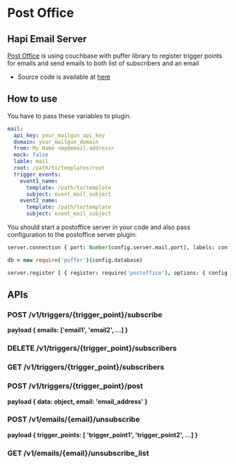 # Post Office
## Hapi Email Server

[Post Office](https://www.npmjs.com/package/postoffice) is using couchbase with puffer library to register trigger points for emails and send emails to both list of subscribers and an email

* Source code is available at [here](https://github.com/rgmax/postoffice)

## How to use

You have to pass these variables to plugin.

```yaml
mail:
  api_key: your_mailgun_api_key
  domain: your_mailgun_domain
  from: My Name <my@email.address>
  mock: false
  lable: mail
  root: /path/to/templates/root
  trigger_events:
    event1_name:
      template: /path/to/template
      subject: event_mail_subject
    event2_name:
      template: /path/to/template
      subject: event_mail_subject
```

You should start a postoffice server in your code and also pass configuration to the postoffice server plugin:
```coffee
server.connection { port: Number(config.server.mail.port), labels: config.server.mail.label }

db = new require('puffer')(config.database)

server.register [ { register: require('postoffice'), options: { config: config.server.mail, database: db, url: config.url, scheme: config.scheme } } ], (err) -> throw err if err
```

## APIs
### POST /v1/triggers/{trigger_point}/subscribe
**payload { emails: ['email1', 'email2', ...] }**

### DELETE /v1/triggers/{trigger_point}/subscribers

### GET /v1/triggers/{trigger_point}/subscribers

### POST /v1/triggers/{trigger_point}/post
**payload { data: object, email: 'email_address' }**

### POST /v1/emails/{email}/unsubscribe
**payload { trigger_points: [ 'trigger_point1', 'trigger_point2', ...] }**

### GET /v1/emails/{email}/unsubscribe_list